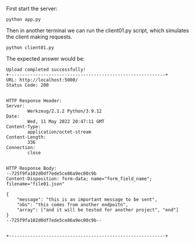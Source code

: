 
First start the server:
```
python app.py
```

Then in another terminal we can run the client01.py script, which simulates the client making requests.
```
python client01.py 
```

The expected answer would be:

```
Upload completed successfully!
+-----------------------------------------------------------+
URL: http://localhost:5000/
Status Code: 200


HTTP Response Header:
Server:
        Werkzeug/2.1.2 Python/3.9.12
Date:
        Wed, 11 May 2022 20:47:11 GMT
Content-Type:
        application/octet-stream
Content-Length:
        336
Connection:
        close


HTTP Response Body:
--725f9fa102d0df7ede5ce86a9ec00c9b
Content-Disposition: form-data; name="form_field_name"; filename="file01.json"

{
    "message": "this is an important message to be sent",
    "obs": "this comes from another endpoitn",
    "array": ["and it will be tested for another project", "end"]
}
--725f9fa102d0df7ede5ce86a9ec00c9b--


+-----------------------------------------------------------+
```